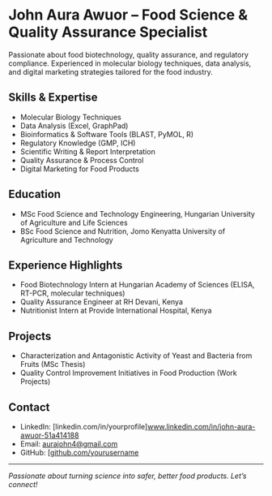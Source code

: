 # John Aura Awuor – Food Science & Quality Assurance Specialist

Passionate about food biotechnology, quality assurance, and regulatory compliance. Experienced in molecular biology techniques, data analysis, and digital marketing strategies tailored for the food industry.

## Skills & Expertise
- Molecular Biology Techniques  
- Data Analysis (Excel, GraphPad)  
- Bioinformatics & Software Tools (BLAST, PyMOL, R)  
- Regulatory Knowledge (GMP, ICH)  
- Scientific Writing & Report Interpretation  
- Quality Assurance & Process Control  
- Digital Marketing for Food Products  

## Education
- MSc Food Science and Technology Engineering, Hungarian University of Agriculture and Life Sciences  
- BSc Food Science and Nutrition, Jomo Kenyatta University of Agriculture and Technology  

## Experience Highlights
- Food Biotechnology Intern at Hungarian Academy of Sciences (ELISA, RT-PCR, molecular techniques)  
- Quality Assurance Engineer at RH Devani, Kenya  
- Nutritionist Intern at Provide International Hospital, Kenya  

## Projects
- Characterization and Antagonistic Activity of Yeast and Bacteria from Fruits (MSc Thesis)  
- Quality Control Improvement Initiatives in Food Production (Work Projects)  

## Contact
- LinkedIn: [linkedin.com/in/yourprofile]www.linkedin.com/in/john-aura-awuor-51a414188
- Email: aurajohn4@gmail.com  
- GitHub: [[github.com/yourusername](https://aurajohn.github.io/John-Aura-/)  

---

*Passionate about turning science into safer, better food products. Let’s connect!*


